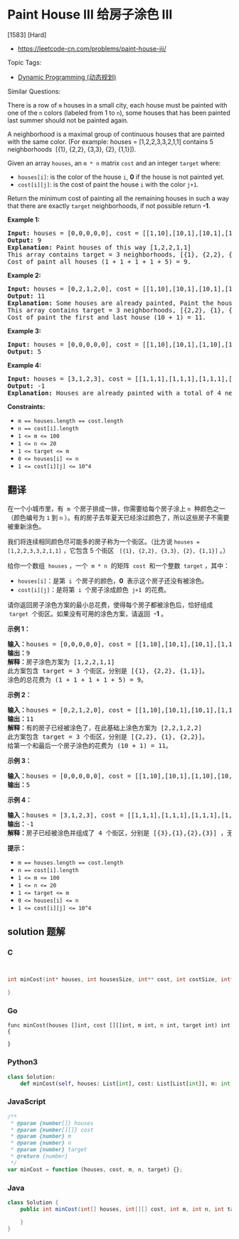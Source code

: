 # Paint House III 给房子涂色 III

[1583] [Hard]

- https://leetcode-cn.com/problems/paint-house-iii/

Topic Tags:

- [Dynamic Programming (动态规划)](https://leetcode-cn.com/tag/dynamic-programming/)

Similar Questions:

There is a row of `m` houses in a small city, each house must be painted with one of the `n` colors (labeled from 1 to `n`), some houses that has been painted last summer should not be painted again.

A neighborhood is a maximal group of continuous houses that are painted with the same color. (For example: houses = \[1,2,2,3,3,2,1,1\] contains 5 neighborhoods  \[{1}, {2,2}, {3,3}, {2}, {1,1}\]).

Given an array `houses`, an `m * n` matrix `cost` and an integer `target` where:

- `houses[i]`: is the color of the house `i`, **0** if the house is not painted yet.
- `cost[i][j]`: is the cost of paint the house `i` with the color `j+1`.

Return the minimum cost of painting all the remaining houses in such a way that there are exactly `target` neighborhoods, if not possible return **\-1**.

**Example 1:**

<pre><strong>Input:</strong> houses = [0,0,0,0,0], cost = [[1,10],[10,1],[10,1],[1,10],[5,1]], m = 5, n = 2, target = 3
<strong>Output:</strong> 9
<strong>Explanation:</strong> Paint houses of this way [1,2,2,1,1]
This array contains target = 3 neighborhoods, [{1}, {2,2}, {1,1}].
Cost of paint all houses (1 + 1 + 1 + 1 + 5) = 9.
</pre>

**Example 2:**

<pre><strong>Input:</strong> houses = [0,2,1,2,0], cost = [[1,10],[10,1],[10,1],[1,10],[5,1]], m = 5, n = 2, target = 3
<strong>Output:</strong> 11
<strong>Explanation:</strong> Some houses are already painted, Paint the houses of this way [2,2,1,2,2]
This array contains target = 3 neighborhoods, [{2,2}, {1}, {2,2}]. 
Cost of paint the first and last house (10 + 1) = 11.
</pre>

**Example 3:**

<pre><strong>Input:</strong> houses = [0,0,0,0,0], cost = [[1,10],[10,1],[1,10],[10,1],[1,10]], m = 5, n = 2, target = 5
<strong>Output:</strong> 5
</pre>

**Example 4:**

<pre><strong>Input:</strong> houses = [3,1,2,3], cost = [[1,1,1],[1,1,1],[1,1,1],[1,1,1]], m = 4, n = 3, target = 3
<strong>Output:</strong> -1
<strong>Explanation:</strong> Houses are already painted with a total of 4 neighborhoods [{3},{1},{2},{3}] different of target = 3.
</pre>

**Constraints:**

- `m == houses.length == cost.length`
- `n == cost[i].length`
- `1 <= m <= 100`
- `1 <= n <= 20`
- `1 <= target <= m`
- `0 <= houses[i] <= n`
- `1 <= cost[i][j] <= 10^4`

## 翻译

在一个小城市里，有  `m`  个房子排成一排，你需要给每个房子涂上 `n`  种颜色之一（颜色编号为 `1` 到 `n` ）。有的房子去年夏天已经涂过颜色了，所以这些房子不需要被重新涂色。

我们将连续相同颜色尽可能多的房子称为一个街区。（比方说 `houses = [1,2,2,3,3,2,1,1]` ，它包含 5 个街区   `[{1}, {2,2}, {3,3}, {2}, {1,1}]` 。）

给你一个数组  `houses` ，一个  `m * n`  的矩阵  `cost`  和一个整数  `target` ，其中：

- `houses[i]`：是第  `i`  个房子的颜色，**0**  表示这个房子还没有被涂色。
- `cost[i][j]`：是将第  `i`  个房子涂成颜色  `j+1`  的花费。

请你返回房子涂色方案的最小总花费，使得每个房子都被涂色后，恰好组成  `target`  个街区。如果没有可用的涂色方案，请返回  **\-1** 。

**示例 1：**

<pre><strong>输入：</strong>houses = [0,0,0,0,0], cost = [[1,10],[10,1],[10,1],[1,10],[5,1]], m = 5, n = 2, target = 3
<strong>输出：</strong>9
<strong>解释：</strong>房子涂色方案为 [1,2,2,1,1]
此方案包含 target = 3 个街区，分别是 [{1}, {2,2}, {1,1}]。
涂色的总花费为 (1 + 1 + 1 + 1 + 5) = 9。
</pre>

**示例 2：**

<pre><strong>输入：</strong>houses = [0,2,1,2,0], cost = [[1,10],[10,1],[10,1],[1,10],[5,1]], m = 5, n = 2, target = 3
<strong>输出：</strong>11
<strong>解释：</strong>有的房子已经被涂色了，在此基础上涂色方案为 [2,2,1,2,2]
此方案包含 target = 3 个街区，分别是 [{2,2}, {1}, {2,2}]。
给第一个和最后一个房子涂色的花费为 (10 + 1) = 11。
</pre>

**示例 3：**

<pre><strong>输入：</strong>houses = [0,0,0,0,0], cost = [[1,10],[10,1],[1,10],[10,1],[1,10]], m = 5, n = 2, target = 5
<strong>输出：</strong>5
</pre>

**示例 4：**

<pre><strong>输入：</strong>houses = [3,1,2,3], cost = [[1,1,1],[1,1,1],[1,1,1],[1,1,1]], m = 4, n = 3, target = 3
<strong>输出：</strong>-1
<strong>解释：</strong>房子已经被涂色并组成了 4 个街区，分别是 [{3},{1},{2},{3}] ，无法形成 target = 3 个街区。
</pre>

**提示：**

- `m == houses.length == cost.length`
- `n == cost[i].length`
- `1 <= m <= 100`
- `1 <= n <= 20`
- `1 <= target <= m`
- `0 <= houses[i] <= n`
- `1 <= cost[i][j] <= 10^4`

## solution 题解

### C

```c


int minCost(int* houses, int housesSize, int** cost, int costSize, int* costColSize, int m, int n, int target){

}
```

### Go

```golang
func minCost(houses []int, cost [][]int, m int, n int, target int) int {

}
```

### Python3

```python
class Solution:
    def minCost(self, houses: List[int], cost: List[List[int]], m: int, n: int, target: int) -> int:
```

### JavaScript

```javascript
/**
 * @param {number[]} houses
 * @param {number[][]} cost
 * @param {number} m
 * @param {number} n
 * @param {number} target
 * @return {number}
 */
var minCost = function (houses, cost, m, n, target) {};
```

### Java

```java
class Solution {
    public int minCost(int[] houses, int[][] cost, int m, int n, int target) {

    }
}
```
